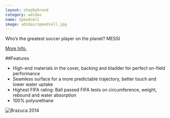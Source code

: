 ```yaml
---
layout: shopbybrand
category: adidas
name: Speedcell
image: adidas/speedcell.jpg
---
```


Who’s the greatest soccer player on the planet? MESSI

[More Info.](http://www.adidas.com/us/product/mens-soccer-predator-glider-ball/AK053?cid=G83967)

##Features

- High-end materials in the cover, backing and bladder for perfect on-field performance
- Seamless surface for a more predictable trajectory, better touch and lower water uptake
- Highest FIFA rating: Ball passed FIFA tests on circumference, weight, rebound and water absorption
- 100% polyurethane

![Brazuca 2014](http://stuffpoint.com/adidas/image/253675-adidas-adidas-pes-ball.jpg)